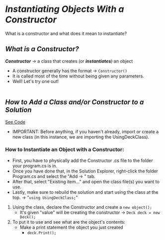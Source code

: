 # ***Instantiating Objects With a Constructor***
What is a constructor and what does it mean to instantiate?

## ***What is a Constructor?***
***Constructor*** → a class that creates (or ***instantiates***) an object
- A constructor generally has the format → `Constructor()` 
- It is called most of the time without being given any parameters. 
- Well! Let's try one out!
<br></br>

## ***How to Add a Class and/or Constructor to a Solution***
[See Code](CreateConstructor.cs)
- IMPORTANT: Before anything, if you haven't already, import or create a new class (in this instance, we are importing the UsingDeckClass). 

### How to Instantiate an Object with a Constructor:

* First, you have to physically add the Constructor .cs file to the folder your program.cs is in.
* Once you have done that, in the Solution Explorer, right-click the folder Program.cs and select the "Add → " tab.
* After that, select "Existing item..." and open the class file(s) you want to use. 
* Lastly, make sure to rebuild the solution and start using the class at the top. → "`using UsingDeckClass;`"

1. Using the class, declare the Constructor and create a `new object();`
    - It's given "value" will be creating the constructor → `Deck deck = new Deck();`
2. To put it to use and see what are the object's contents:
    - Make a print statement the object you just created
        - `deck.Print();`